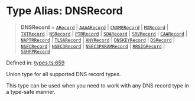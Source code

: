 # Type Alias: DNSRecord

> **DNSRecord** = [`ARecord`](../interfaces/ARecord.md) \| [`AAAARecord`](../interfaces/AAAARecord.md) \| [`CNAMERecord`](../interfaces/CNAMERecord.md) \| [`MXRecord`](../interfaces/MXRecord.md) \| [`TXTRecord`](../interfaces/TXTRecord.md) \| [`NSRecord`](../interfaces/NSRecord.md) \| [`PTRRecord`](../interfaces/PTRRecord.md) \| [`SOARecord`](../interfaces/SOARecord.md) \| [`SRVRecord`](../interfaces/SRVRecord.md) \| [`CAARecord`](../interfaces/CAARecord.md) \| [`NAPTRRecord`](../interfaces/NAPTRRecord.md) \| [`TLSARecord`](../interfaces/TLSARecord.md) \| [`ANYRecord`](../interfaces/ANYRecord.md) \| [`DNSKEYRecord`](../interfaces/DNSKEYRecord.md) \| [`DSRecord`](../interfaces/DSRecord.md) \| [`NSECRecord`](../interfaces/NSECRecord.md) \| [`NSEC3Record`](../interfaces/NSEC3Record.md) \| [`NSEC3PARAMRecord`](../interfaces/NSEC3PARAMRecord.md) \| [`RRSIGRecord`](../interfaces/RRSIGRecord.md) \| [`SSHFPRecord`](../interfaces/SSHFPRecord.md)

Defined in: [types.ts:659](https://github.com/Nick2bad4u/dnsValidator/blob/main/src/types.ts#L659)

Union type for all supported DNS record types.

This type can be used when you need to work with any DNS record type
in a type-safe manner.
